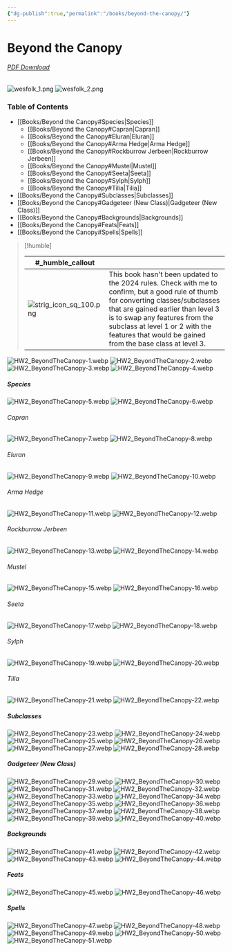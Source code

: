 ```yaml
---
{"dg-publish":true,"permalink":"/books/beyond-the-canopy/"}
---
```


# Beyond the Canopy
###### [PDF Download](https://drive.proton.me/urls/GZV33QJG0G#wrk2IBkP8cTc)

![wesfolk_1.png](/img/user/assets/wesfolk_1.png)
![wesfolk_2.png](/img/user/assets/wesfolk_2.png)

### Table of Contents

- [[Books/Beyond the Canopy#Species\|Species]]
	- [[Books/Beyond the Canopy#Capran\|Capran]]
	- [[Books/Beyond the Canopy#Eluran\|Eluran]]
	- [[Books/Beyond the Canopy#Arma Hedge\|Arma Hedge]]
	- [[Books/Beyond the Canopy#Rockburrow Jerbeen\|Rockburrow Jerbeen]]
	- [[Books/Beyond the Canopy#Mustel\|Mustel]]
	- [[Books/Beyond the Canopy#Seeta\|Seeta]]
	- [[Books/Beyond the Canopy#Sylph\|Sylph]]
	- [[Books/Beyond the Canopy#Tilia\|Tilia]]
- [[Books/Beyond the Canopy#Subclasses\|Subclasses]]
- [[Books/Beyond the Canopy#Gadgeteer (New Class)\|Gadgeteer (New Class)]]
- [[Books/Beyond the Canopy#Backgrounds\|Backgrounds]]
- [[Books/Beyond the Canopy#Feats\|Feats]]
- [[Books/Beyond the Canopy#Spells\|Spells]]

> [!humble] 
>  
>   #_humble_callout  |       |
>  | --- | --- |
>  ![strig_icon_sq_100.png](/img/user/assets/strig_icon_sq_100.png) | This book hasn't been updated to the 2024 rules. Check with me to confirm, but a good rule of thumb for converting classes/subclasses that are gained earlier than level 3 is to swap any features from the subclass at level 1 or 2 with the features that would be gained from the base class at level 3.  |

![HW2_BeyondTheCanopy-1.webp](/img/user/assets/Books/HW2_Beyond_The_Canopy/HW2_BeyondTheCanopy-1.webp)
![HW2_BeyondTheCanopy-2.webp](/img/user/assets/Books/HW2_Beyond_The_Canopy/HW2_BeyondTheCanopy-2.webp)
![HW2_BeyondTheCanopy-3.webp](/img/user/assets/Books/HW2_Beyond_The_Canopy/HW2_BeyondTheCanopy-3.webp)
![HW2_BeyondTheCanopy-4.webp](/img/user/assets/Books/HW2_Beyond_The_Canopy/HW2_BeyondTheCanopy-4.webp)
##### Species
![HW2_BeyondTheCanopy-5.webp](/img/user/assets/Books/HW2_Beyond_The_Canopy/HW2_BeyondTheCanopy-5.webp)
![HW2_BeyondTheCanopy-6.webp](/img/user/assets/Books/HW2_Beyond_The_Canopy/HW2_BeyondTheCanopy-6.webp)
###### Capran
![HW2_BeyondTheCanopy-7.webp](/img/user/assets/Books/HW2_Beyond_The_Canopy/HW2_BeyondTheCanopy-7.webp)
![HW2_BeyondTheCanopy-8.webp](/img/user/assets/Books/HW2_Beyond_The_Canopy/HW2_BeyondTheCanopy-8.webp)
###### Eluran
![HW2_BeyondTheCanopy-9.webp](/img/user/assets/Books/HW2_Beyond_The_Canopy/HW2_BeyondTheCanopy-9.webp)
![HW2_BeyondTheCanopy-10.webp](/img/user/assets/Books/HW2_Beyond_The_Canopy/HW2_BeyondTheCanopy-10.webp)
###### Arma Hedge
![HW2_BeyondTheCanopy-11.webp](/img/user/assets/Books/HW2_Beyond_The_Canopy/HW2_BeyondTheCanopy-11.webp)
![HW2_BeyondTheCanopy-12.webp](/img/user/assets/Books/HW2_Beyond_The_Canopy/HW2_BeyondTheCanopy-12.webp)
###### Rockburrow Jerbeen
![HW2_BeyondTheCanopy-13.webp](/img/user/assets/Books/HW2_Beyond_The_Canopy/HW2_BeyondTheCanopy-13.webp)
![HW2_BeyondTheCanopy-14.webp](/img/user/assets/Books/HW2_Beyond_The_Canopy/HW2_BeyondTheCanopy-14.webp)
###### Mustel
![HW2_BeyondTheCanopy-15.webp](/img/user/assets/Books/HW2_Beyond_The_Canopy/HW2_BeyondTheCanopy-15.webp)
![HW2_BeyondTheCanopy-16.webp](/img/user/assets/Books/HW2_Beyond_The_Canopy/HW2_BeyondTheCanopy-16.webp)
###### Seeta
![HW2_BeyondTheCanopy-17.webp](/img/user/assets/Books/HW2_Beyond_The_Canopy/HW2_BeyondTheCanopy-17.webp)
![HW2_BeyondTheCanopy-18.webp](/img/user/assets/Books/HW2_Beyond_The_Canopy/HW2_BeyondTheCanopy-18.webp)
###### Sylph
![HW2_BeyondTheCanopy-19.webp](/img/user/assets/Books/HW2_Beyond_The_Canopy/HW2_BeyondTheCanopy-19.webp)
![HW2_BeyondTheCanopy-20.webp](/img/user/assets/Books/HW2_Beyond_The_Canopy/HW2_BeyondTheCanopy-20.webp)
###### Tilia
![HW2_BeyondTheCanopy-21.webp](/img/user/assets/Books/HW2_Beyond_The_Canopy/HW2_BeyondTheCanopy-21.webp)
![HW2_BeyondTheCanopy-22.webp](/img/user/assets/Books/HW2_Beyond_The_Canopy/HW2_BeyondTheCanopy-22.webp)
##### Subclasses
![HW2_BeyondTheCanopy-23.webp](/img/user/assets/Books/HW2_Beyond_The_Canopy/HW2_BeyondTheCanopy-23.webp)
![HW2_BeyondTheCanopy-24.webp](/img/user/assets/Books/HW2_Beyond_The_Canopy/HW2_BeyondTheCanopy-24.webp)
![HW2_BeyondTheCanopy-25.webp](/img/user/assets/Books/HW2_Beyond_The_Canopy/HW2_BeyondTheCanopy-25.webp)
![HW2_BeyondTheCanopy-26.webp](/img/user/assets/Books/HW2_Beyond_The_Canopy/HW2_BeyondTheCanopy-26.webp)
![HW2_BeyondTheCanopy-27.webp](/img/user/assets/Books/HW2_Beyond_The_Canopy/HW2_BeyondTheCanopy-27.webp)
![HW2_BeyondTheCanopy-28.webp](/img/user/assets/Books/HW2_Beyond_The_Canopy/HW2_BeyondTheCanopy-28.webp)
##### Gadgeteer (New Class)
![HW2_BeyondTheCanopy-29.webp](/img/user/assets/Books/HW2_Beyond_The_Canopy/HW2_BeyondTheCanopy-29.webp)
![HW2_BeyondTheCanopy-30.webp](/img/user/assets/Books/HW2_Beyond_The_Canopy/HW2_BeyondTheCanopy-30.webp)
![HW2_BeyondTheCanopy-31.webp](/img/user/assets/Books/HW2_Beyond_The_Canopy/HW2_BeyondTheCanopy-31.webp)
![HW2_BeyondTheCanopy-32.webp](/img/user/assets/Books/HW2_Beyond_The_Canopy/HW2_BeyondTheCanopy-32.webp)
![HW2_BeyondTheCanopy-33.webp](/img/user/assets/Books/HW2_Beyond_The_Canopy/HW2_BeyondTheCanopy-33.webp)
![HW2_BeyondTheCanopy-34.webp](/img/user/assets/Books/HW2_Beyond_The_Canopy/HW2_BeyondTheCanopy-34.webp)
![HW2_BeyondTheCanopy-35.webp](/img/user/assets/Books/HW2_Beyond_The_Canopy/HW2_BeyondTheCanopy-35.webp)
![HW2_BeyondTheCanopy-36.webp](/img/user/assets/Books/HW2_Beyond_The_Canopy/HW2_BeyondTheCanopy-36.webp)
![HW2_BeyondTheCanopy-37.webp](/img/user/assets/Books/HW2_Beyond_The_Canopy/HW2_BeyondTheCanopy-37.webp)
![HW2_BeyondTheCanopy-38.webp](/img/user/assets/Books/HW2_Beyond_The_Canopy/HW2_BeyondTheCanopy-38.webp)
![HW2_BeyondTheCanopy-39.webp](/img/user/assets/Books/HW2_Beyond_The_Canopy/HW2_BeyondTheCanopy-39.webp)
![HW2_BeyondTheCanopy-40.webp](/img/user/assets/Books/HW2_Beyond_The_Canopy/HW2_BeyondTheCanopy-40.webp)
##### Backgrounds
![HW2_BeyondTheCanopy-41.webp](/img/user/assets/Books/HW2_Beyond_The_Canopy/HW2_BeyondTheCanopy-41.webp)
![HW2_BeyondTheCanopy-42.webp](/img/user/assets/Books/HW2_Beyond_The_Canopy/HW2_BeyondTheCanopy-42.webp)
![HW2_BeyondTheCanopy-43.webp](/img/user/assets/Books/HW2_Beyond_The_Canopy/HW2_BeyondTheCanopy-43.webp)
![HW2_BeyondTheCanopy-44.webp](/img/user/assets/Books/HW2_Beyond_The_Canopy/HW2_BeyondTheCanopy-44.webp)
##### Feats
![HW2_BeyondTheCanopy-45.webp](/img/user/assets/Books/HW2_Beyond_The_Canopy/HW2_BeyondTheCanopy-45.webp)
![HW2_BeyondTheCanopy-46.webp](/img/user/assets/Books/HW2_Beyond_The_Canopy/HW2_BeyondTheCanopy-46.webp)
##### Spells
![HW2_BeyondTheCanopy-47.webp](/img/user/assets/Books/HW2_Beyond_The_Canopy/HW2_BeyondTheCanopy-47.webp)
![HW2_BeyondTheCanopy-48.webp](/img/user/assets/Books/HW2_Beyond_The_Canopy/HW2_BeyondTheCanopy-48.webp)
![HW2_BeyondTheCanopy-49.webp](/img/user/assets/Books/HW2_Beyond_The_Canopy/HW2_BeyondTheCanopy-49.webp)
![HW2_BeyondTheCanopy-50.webp](/img/user/assets/Books/HW2_Beyond_The_Canopy/HW2_BeyondTheCanopy-50.webp)
![HW2_BeyondTheCanopy-51.webp](/img/user/assets/Books/HW2_Beyond_The_Canopy/HW2_BeyondTheCanopy-51.webp)